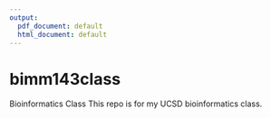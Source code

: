 ```yaml
---
output:
  pdf_document: default
  html_document: default
---
```

# bimm143class
Bioinformatics Class
This repo is for my UCSD bioinformatics class. 


